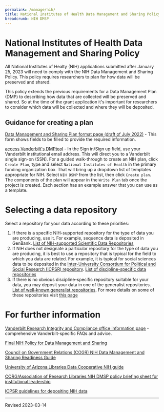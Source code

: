 ```yaml
---
permalink: /manage/nih/
title: National Institutes of Health Data Management and Sharing Policy
breadcrumb: NIH DMSP
---
```


# National Institutes of Health Data Management and Sharing Policy

All National Institutes of Healty (NIH) applications submitted after January 25, 2023 will need to comply with the NIH Data Management and Sharing Policy. This policy requires researchers to plan for how data will be preserved and shared.

This policy extends the previous requirements for a Data Management Plan (DMP) to describing how data that are collected will be preserved and shared. So at the time of the grant application it's important for researchers to consider which data will be collected and where they will be deposited. 

## Guidance for creating a plan

[Data Management and Sharing Plan format page (draft of July 2022)](https://grants.nih.gov/sites/default/files/DMS-Plan-blank-format-page.pdf) - This form shows fields to be filled to provide the required information.

[access Vanderbilt's DMPtool](https://dmptool.org/) - In the Sign in/Sign up field, use your Vanderbilt institutional email address. This will direct you to a Vanderbilt single sign-on (SSN). For a guided walk-through to create an NIH plan, click `Create Plan`, type and select `National Institutes of Health` in the primary funding organization box. That will bring up a dropdown list of templates appropriate for NIH. Select `NIH DSMP` from the list, then click `Create plan`. The components of the plan will appear in the `Write Plan` tab once the project is created. Each section has an example answer that you can use as a template.

# Selecting a data repository

Select a repository for your data according to these priorities:

1. If there is a specific NIH-supported repository for the type of data you are producing, use it. For example, sequence data is deposited in GenBank. [List of NIH-supported Scientific Data Repositories](https://sharing.nih.gov/data-management-and-sharing-policy/sharing-scientific-data/repositories-for-sharing-scientific-data)
2. If NIH does not designate a particular repository for the type of data you are producing, it is best to use a repository that is typical for the field to which you data are related. For example, it is typical for social sciences data to be deposited in the [Inter-University Consortium for Political and Social Research (ICPSR) repository](https://www.icpsr.umich.edu/web/pages/). [List of discipline-specific data repositories](https://www.nature.com/sdata/policies/repositories)
3. If there is no obvious discipline-specific repository suitable for your data, you may deposit your data in one of the generalist repositories. [List of well-known generalist repositories](https://sharing.nih.gov/data-management-and-sharing-policy/sharing-scientific-data/generalist-repositories). For more details on some of these repositories visit [this page](../repository/)



# For further information

[Vanderbilt Research Integrity and Compliance office information page](https://www.vanderbilt.edu/researchintegrityandcompliance/nih-data-management-and-sharing-plans/) - comprehensive Vanderbilt-specific FAQs and advice.

[Final NIH Policy for Data Management and Sharing](https://grants.nih.gov/grants/guide/notice-files/NOT-OD-21-013.html)

[Council on Government Relations (COGR) NIH Data Management and Sharing Readiness Guide](https://www.cogr.edu/cogrs-nih-data-management-and-sharing-readiness-guide)

[University of Arizona Libraries Data Cooperative NIH guide](https://data.library.arizona.edu/data-management/nih-data-management-sharing-policy-2023)

[CORG/Association of Research Libraries NIH DMSP policy briefing sheet for institutional leadership](https://www.arl.org/wp-content/uploads/2022/05/NIH-2023-Data-Management-and-Sharing-Policy-Briefing-Document.pdf)

[ICPSR guidelines for depositing NIH data](https://www.icpsr.umich.edu/web/deposit/cms/4254)

----
Revised 2023-03-14
